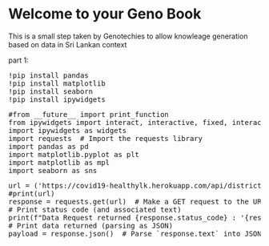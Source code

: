# Welcome to your Geno Book
This is a small step taken by Genotechies to allow knowleage generation based on data in Sri Lankan context
<html>
<head>
<title>An active web page</title>
</head>
<body>
 part 1:
<pre data-executable>
!pip install pandas
!pip install matplotlib
!pip install seaborn
!pip install ipywidgets
</pre>
<pre data-executable>
#from __future__ import print_function
from ipywidgets import interact, interactive, fixed, interact_manual
import ipywidgets as widgets
import requests  # Import the requests library
import pandas as pd
import matplotlib.pyplot as plt
import matplotlib as mpl
import seaborn as sns
</pre>
<pre data-executable>
url = ('https://covid19-healthylk.herokuapp.com/api/districtstotal?startdate=2021-08-31&enddate=2021-09-31')
#print(url)
response = requests.get(url)  # Make a GET request to the URL
# Print status code (and associated text)
print(f"Data Request returned {response.status_code} : '{response.reason}'")
# Print data returned (parsing as JSON)
payload = response.json()  # Parse `response.text` into JSON
</pre>
 <script src="_static/juniper.min.js"></script>
 <script>new Juniper({ repo: 'GenoTechies/spacy-io-binder',isolateCells:false })</script>
  </body>
</html>
<!-- 
https://github.com/executablebooks/thebe/blob/65800aa141f708476e953c080f12ebbadcf8dd2d/docs/_static/html_examples/demo-status-widget.html -->